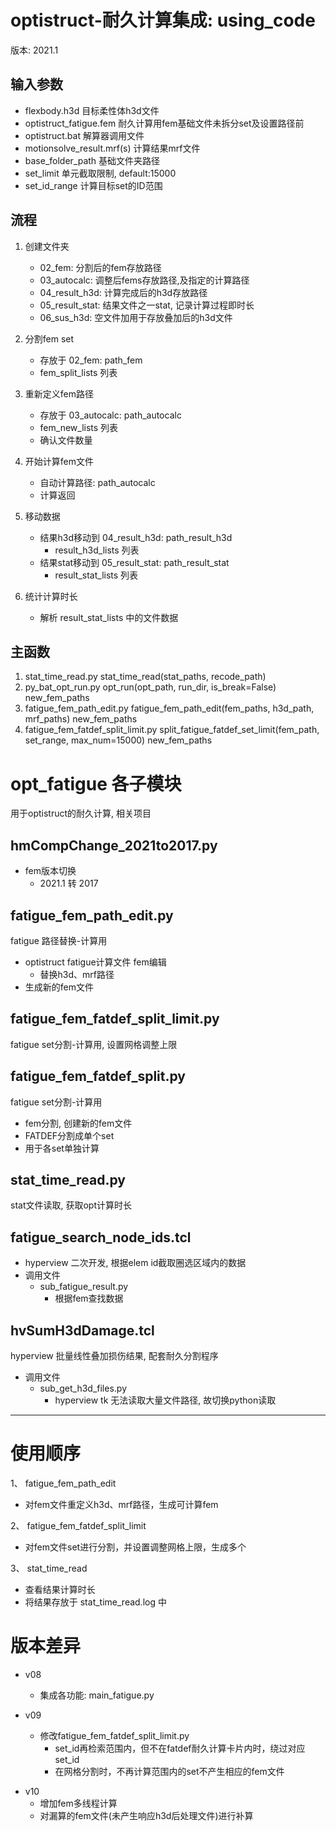 # optistruct-耐久计算集成: using_code

版本: 2021.1

## 输入参数
+ flexbody.h3d 目标柔性体h3d文件
+ optistruct_fatigue.fem 耐久计算用fem基础文件未拆分set及设置路径前
+ optistruct.bat 解算器调用文件
+ motionsolve_result.mrf(s) 计算结果mrf文件
+ base_folder_path 基础文件夹路径
+ set_limit 单元截取限制, default:15000
+ set_id_range 计算目标set的ID范围

## 流程
1. 创建文件夹
	+ 02_fem: 分割后的fem存放路径
	+ 03_autocalc: 调整后fems存放路径,及指定的计算路径
	+ 04_result_h3d: 计算完成后的h3d存放路径
	+ 05_result_stat: 结果文件之一stat, 记录计算过程即时长
	+ 06_sus_h3d: 空文件加用于存放叠加后的h3d文件

2. 分割fem set
	+ 存放于 02_fem: path_fem
	+ fem_split_lists 列表

3. 重新定义fem路径
	+ 存放于 03_autocalc: path_autocalc
	+ fem_new_lists 列表
	+ 确认文件数量

4. 开始计算fem文件
	+ 自动计算路径: path_autocalc
	+ 计算返回

5. 移动数据
	+ 结果h3d移动到 04_result_h3d: path_result_h3d
		+ result_h3d_lists 列表
	+ 结果stat移动到 05_result_stat: path_result_stat
		+ result_stat_lists 列表

6. 统计计算时长
	+ 解析 result_stat_lists 中的文件数据

## 主函数
1. stat_time_read.py  stat_time_read(stat_paths, recode_path)
2. py_bat_opt_run.py  opt_run(opt_path, run_dir, is_break=False) new_fem_paths
3. fatigue_fem_path_edit.py fatigue_fem_path_edit(fem_paths, h3d_path, mrf_paths) new_fem_paths
4. fatigue_fem_fatdef_split_limit.py split_fatigue_fatdef_set_limit(fem_path, set_range, max_num=15000) new_fem_paths 



# opt_fatigue 各子模块
用于optistruct的耐久计算, 相关项目


## hmCompChange_2021to2017.py
+ fem版本切换
	+ 2021.1 转 2017


## fatigue_fem_path_edit.py
fatigue 路径替换-计算用

+ optistruct fatigue计算文件 fem编辑
	+ 替换h3d、mrf路径
+ 生成新的fem文件


## fatigue_fem_fatdef_split_limit.py
fatigue set分割-计算用, 设置网格调整上限


## fatigue_fem_fatdef_split.py
fatigue set分割-计算用

+ fem分割, 创建新的fem文件
+ FATDEF分割成单个set
+ 用于各set单独计算


## stat_time_read.py
stat文件读取, 获取opt计算时长


## fatigue_search_node_ids.tcl
+ hyperview 二次开发, 根据elem id截取圈选区域内的数据
+ 调用文件
	+ sub_fatigue_result.py
		+ 根据fem查找数据


## hvSumH3dDamage.tcl
hyperview
批量线性叠加损伤结果, 配套耐久分割程序
+ 调用文件
	+ sub_get_h3d_files.py
		+ hyperview tk 无法读取大量文件路径, 故切换python读取


----------------------

# 使用顺序

1、 fatigue_fem_path_edit
+ 对fem文件重定义h3d、mrf路径，生成可计算fem

2、 fatigue_fem_fatdef_split_limit
+ 对fem文件set进行分割，并设置调整网格上限，生成多个

3、 stat_time_read
+ 查看结果计算时长
+ 将结果存放于 stat_time_read.log 中



# 版本差异
+ v08
	+ 集成各功能: main_fatigue.py

+ v09
	+ 修改fatigue_fem_fatdef_split_limit.py
		+ set_id再检索范围内，但不在fatdef耐久计算卡片内时，绕过对应set_id
		+ 在网格分割时，不再计算范围内的set不产生相应的fem文件

* v10 
  * 增加fem多线程计算
  * 对漏算的fem文件(未产生响应h3d后处理文件)进行补算